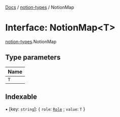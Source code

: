 [Docs](../README.md) / [notion-types](../modules/notion_types.md) / NotionMap

# Interface: NotionMap<T\>

[notion-types](../modules/notion_types.md).NotionMap

## Type parameters

| Name |
| :------ |
| `T` |

## Indexable

▪ [key: `string`]: { `role`: [`Role`](../modules/notion_types.md#role) ; `value`: `T`  }
